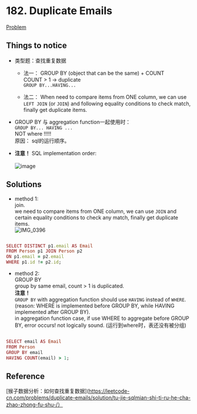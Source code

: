 # 182. Duplicate Emails

[Problem](https://leetcode.com/problems/duplicate-emails/)

## Things to notice

- 类型题：查找重复数据
  - 法一：
    GROUP BY (object that can be the same) + COUNT\
    COUNT > 1 -> duplicate\
    `GROUP BY...HAVING...`
    
  - 法二：
    When need to compare items from ONE column, we can use `LEFT JOIN` (or `JOIN`) and following equality conditions to check match, finally get duplicate items.

- GROUP BY 与 aggregation function一起使用时：\
  `GROUP BY... HAVING ...`\
  NOT where !!!!!\
  原因： sql的运行顺序。
  
- **注意！** SQL implementation order:\
\
  ![image](https://user-images.githubusercontent.com/51430523/141667076-23f77cb5-3229-41ff-b0f6-f7c92e187f21.png)


## Solutions

- method 1:\
  join.\
  we need to compare items from ONE column, we can use `JOIN` and certain equality conditions to check any match, finally get duplicate items.\
  ![IMG_0396](https://user-images.githubusercontent.com/51430523/141666655-24c14c30-39f9-4552-84f3-8da15312fbd4.jpg)
```ruby

SELECT DISTINCT p1.email AS Email
FROM Person p1 JOIN Person p2
ON p1.email = p2.email
WHERE p1.id != p2.id;

```
 
- method 2:\
  GROUP BY\
  group by same email, count > 1 is duplicated.\
  **注意！**\
  `GROUP BY` with aggregation function should use `HAVING` instead of `WHERE`.  \
  (reason: WHERE is implemented before GROUP BY, while HAVING implemented after GROUP BY).\
  in aggregation function case, if use WHERE to aggregate before GROUP BY, error occurs! not logically sound. (运行到where时，表还没有被分组)
```ruby

SELECT email AS Email
FROM Person
GROUP BY email
HAVING COUNT(email) > 1;

```

## Reference
[猴子数据分析：如何查找重复数据](https://leetcode-cn.com/problems/duplicate-emails/solution/tu-jie-sqlmian-shi-ti-ru-he-cha-zhao-zhong-fu-shu-/）

